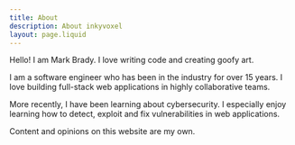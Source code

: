 ```yaml
---
title: About
description: About inkyvoxel
layout: page.liquid
---
```


Hello! I am Mark Brady. I love writing code and creating goofy art.

I am a software engineer who has been in the industry for over 15 years. I love building full-stack web applications in highly collaborative teams.

More recently, I have been learning about cybersecurity. I especially enjoy learning how to detect, exploit and fix vulnerabilities in web applications.

Content and opinions on this website are my own.
